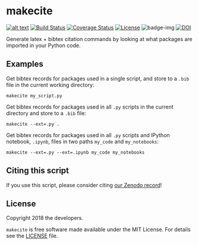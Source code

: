 # makecite
[![alt text](http://apmechev.com/img/git_repos/pylint/makecite.svg "pylint score")](https://github.com/apmechev/pylint-badge)
[![Build Status](https://travis-ci.org/adrn/makecite.svg?branch=master)](https://travis-ci.org/adrn/makecite)
[![Coverage Status](https://coveralls.io/repos/github/adrn/makecite/badge.svg?branch=master)](https://coveralls.io/github/adrn/makecite?branch=master)
[![License](http://img.shields.io/badge/license-MIT-blue.svg?style=flat)](https://github.com/adrn/makecite/blob/master/LICENSE)
![badge-img](https://img.shields.io/badge/Made%20at-%23AstroHackWeek-8063d5.svg?style=flat)
[![DOI](https://zenodo.org/badge/143292502.svg)](https://zenodo.org/badge/latestdoi/143292502)


Generate latex + bibtex citation commands by looking at what packages are imported in your Python code.


## Examples

Get bibtex records for packages used in a single script, and store to a `.bib` file in the current working directory:

```
makecite my_script.py
```


Get bibtex records for packages used in all `.py` scripts in the current directory and store to a `.bib` file:

```
makecite --ext=.py .
```

Get bibtex records for packages used in all `.py` scripts and IPython notebook, `.ipynb`, files in two paths `my_code` and `my_notebooks`:

```
makecite --ext=.py --ext=.ipynb my_code my_notebooks
```


## Citing this script

If you use this script, please consider citing [our Zenodo
record](https://zenodo.org/badge/latestdoi/143292502)!


## License

Copyright 2018 the developers.

`makecite` is free software made available under the MIT License. For details
see the [LICENSE](https://github.com/adrn/makecite/blob/master/LICENSE) file.
